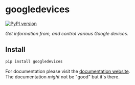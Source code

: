 # googledevices

[![PyPI version][pypi_badge]][pypi]

_Get information from, and control various Google devices._

## Install

```bash
pip install googledevices
```

For documentation please visit the [documentation website][docs].  
The documentation _might_ not be "good" but it's there.

[docs]: https://ludeeus.github.io/googledevices/
[pypi]:https://pypi.org/project/googledevices/
[pypi_badge]: https://badge.fury.io/py/googledevices.svg
